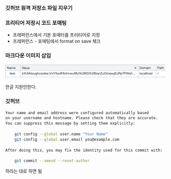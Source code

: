 ### 깃허브 원격 저장소 파일 지우기

### 프리티어 저장시 코드 포매팅

- 프레퍼런스에서 기본 포매터를 프리티어로 지정
- 프레퍼런스 - 포매팅에서 format on save 체크

### 마크다운 이미지 삽입

![cookie](img/img1.png)

한글 지원안한다.

### 깃허브

```bash
Your name and email address were configured automatically based
on your username and hostname. Please check that they are accurate.
You can suppress this message by setting them explicitly:

    git config --global user.name "Your Name"
    git config --global user.email you@example.com

After doing this, you may fix the identity used for this commit with:

    git commit --amend --reset-author

```

하라는 대로 하면 됨
